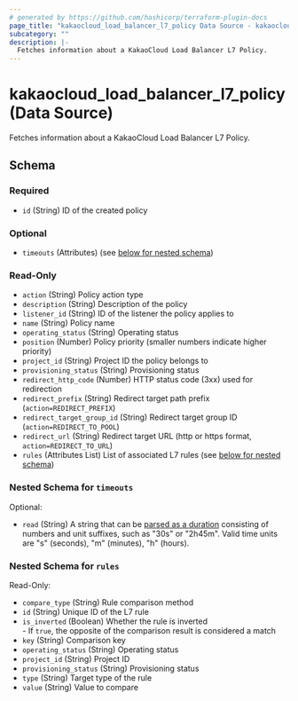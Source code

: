 ```yaml
---
# generated by https://github.com/hashicorp/terraform-plugin-docs
page_title: "kakaocloud_load_balancer_l7_policy Data Source - kakaocloud"
subcategory: ""
description: |-
  Fetches information about a KakaoCloud Load Balancer L7 Policy.
---
```


# kakaocloud_load_balancer_l7_policy (Data Source)

Fetches information about a KakaoCloud Load Balancer L7 Policy.



<!-- schema generated by tfplugindocs -->
## Schema

### Required

- `id` (String) ID of the created policy

### Optional

- `timeouts` (Attributes) (see [below for nested schema](#nestedatt--timeouts))

### Read-Only

- `action` (String) Policy action type
- `description` (String) Description of the policy
- `listener_id` (String) ID of the listener the policy applies to
- `name` (String) Policy name
- `operating_status` (String) Operating status
- `position` (Number) Policy priority (smaller numbers indicate higher priority)
- `project_id` (String) Project ID the policy belongs to
- `provisioning_status` (String) Provisioning status
- `redirect_http_code` (Number) HTTP status code (3xx) used for redirection
- `redirect_prefix` (String) Redirect target path prefix (`action=REDIRECT_PREFIX`)
- `redirect_target_group_id` (String) Redirect target group ID (`action=REDIRECT_TO_POOL`)
- `redirect_url` (String) Redirect target URL (http or https format, `action=REDIRECT_TO_URL`)
- `rules` (Attributes List) List of associated L7 rules (see [below for nested schema](#nestedatt--rules))

<a id="nestedatt--timeouts"></a>
### Nested Schema for `timeouts`

Optional:

- `read` (String) A string that can be [parsed as a duration](https://pkg.go.dev/time#ParseDuration) consisting of numbers and unit suffixes, such as "30s" or "2h45m". Valid time units are "s" (seconds), "m" (minutes), "h" (hours).


<a id="nestedatt--rules"></a>
### Nested Schema for `rules`

Read-Only:

- `compare_type` (String) Rule comparison method
- `id` (String) Unique ID of the L7 rule
- `is_inverted` (Boolean) Whether the rule is inverted<br/>- If `true`, the opposite of the comparison result is considered a match
- `key` (String) Comparison key
- `operating_status` (String) Operating status
- `project_id` (String) Project ID
- `provisioning_status` (String) Provisioning status
- `type` (String) Target type of the rule
- `value` (String) Value to compare
